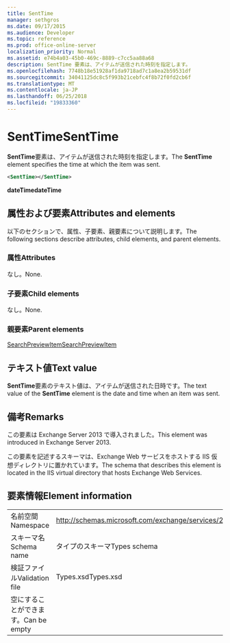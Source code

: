 ```yaml
---
title: SentTime
manager: sethgros
ms.date: 09/17/2015
ms.audience: Developer
ms.topic: reference
ms.prod: office-online-server
localization_priority: Normal
ms.assetid: e74b4a03-45b0-469c-8889-c7cc5aa88a68
description: SentTime 要素は、アイテムが送信された時刻を指定します。
ms.openlocfilehash: 7748b18e51928af1da9718ad7c1a8ea2b59531df
ms.sourcegitcommit: 34041125dc8c5f993b21cebfc4f8b72f0fd2cb6f
ms.translationtype: MT
ms.contentlocale: ja-JP
ms.lasthandoff: 06/25/2018
ms.locfileid: "19833360"
---
```

# <a name="senttime"></a><span data-ttu-id="04c7d-103">SentTime</span><span class="sxs-lookup"><span data-stu-id="04c7d-103">SentTime</span></span>

<span data-ttu-id="04c7d-104">**SentTime**要素は、アイテムが送信された時刻を指定します。</span><span class="sxs-lookup"><span data-stu-id="04c7d-104">The **SentTime** element specifies the time at which the item was sent.</span></span> 
  
```XML
<SentTime></SentTime>
```

 <span data-ttu-id="04c7d-105">**dateTime**</span><span class="sxs-lookup"><span data-stu-id="04c7d-105">**dateTime**</span></span>
## <a name="attributes-and-elements"></a><span data-ttu-id="04c7d-106">属性および要素</span><span class="sxs-lookup"><span data-stu-id="04c7d-106">Attributes and elements</span></span>

<span data-ttu-id="04c7d-107">以下のセクションで、属性、子要素、親要素について説明します。</span><span class="sxs-lookup"><span data-stu-id="04c7d-107">The following sections describe attributes, child elements, and parent elements.</span></span>
  
### <a name="attributes"></a><span data-ttu-id="04c7d-108">属性</span><span class="sxs-lookup"><span data-stu-id="04c7d-108">Attributes</span></span>

<span data-ttu-id="04c7d-109">なし。</span><span class="sxs-lookup"><span data-stu-id="04c7d-109">None.</span></span>
  
### <a name="child-elements"></a><span data-ttu-id="04c7d-110">子要素</span><span class="sxs-lookup"><span data-stu-id="04c7d-110">Child elements</span></span>

<span data-ttu-id="04c7d-111">なし。</span><span class="sxs-lookup"><span data-stu-id="04c7d-111">None.</span></span>
  
### <a name="parent-elements"></a><span data-ttu-id="04c7d-112">親要素</span><span class="sxs-lookup"><span data-stu-id="04c7d-112">Parent elements</span></span>

[<span data-ttu-id="04c7d-113">SearchPreviewItem</span><span class="sxs-lookup"><span data-stu-id="04c7d-113">SearchPreviewItem</span></span>](searchpreviewitem.md)
  
## <a name="text-value"></a><span data-ttu-id="04c7d-114">テキスト値</span><span class="sxs-lookup"><span data-stu-id="04c7d-114">Text value</span></span>

<span data-ttu-id="04c7d-115">**SentTime**要素のテキスト値は、アイテムが送信された日時です。</span><span class="sxs-lookup"><span data-stu-id="04c7d-115">The text value of the **SentTime** element is the date and time when an item was sent.</span></span> 
  
## <a name="remarks"></a><span data-ttu-id="04c7d-116">備考</span><span class="sxs-lookup"><span data-stu-id="04c7d-116">Remarks</span></span>

<span data-ttu-id="04c7d-117">この要素は Exchange Server 2013 で導入されました。</span><span class="sxs-lookup"><span data-stu-id="04c7d-117">This element was introduced in Exchange Server 2013.</span></span>
  
<span data-ttu-id="04c7d-118">この要素を記述するスキーマは、Exchange Web サービスをホストする IIS 仮想ディレクトリに置かれています。</span><span class="sxs-lookup"><span data-stu-id="04c7d-118">The schema that describes this element is located in the IIS virtual directory that hosts Exchange Web Services.</span></span>
  
## <a name="element-information"></a><span data-ttu-id="04c7d-119">要素情報</span><span class="sxs-lookup"><span data-stu-id="04c7d-119">Element information</span></span>

|||
|:-----|:-----|
|<span data-ttu-id="04c7d-120">名前空間</span><span class="sxs-lookup"><span data-stu-id="04c7d-120">Namespace</span></span>  <br/> |http://schemas.microsoft.com/exchange/services/2006/types  <br/> |
|<span data-ttu-id="04c7d-121">スキーマ名</span><span class="sxs-lookup"><span data-stu-id="04c7d-121">Schema name</span></span>  <br/> |<span data-ttu-id="04c7d-122">タイプのスキーマ</span><span class="sxs-lookup"><span data-stu-id="04c7d-122">Types schema</span></span>  <br/> |
|<span data-ttu-id="04c7d-123">検証ファイル</span><span class="sxs-lookup"><span data-stu-id="04c7d-123">Validation file</span></span>  <br/> |<span data-ttu-id="04c7d-124">Types.xsd</span><span class="sxs-lookup"><span data-stu-id="04c7d-124">Types.xsd</span></span>  <br/> |
|<span data-ttu-id="04c7d-125">空にすることができます。</span><span class="sxs-lookup"><span data-stu-id="04c7d-125">Can be empty</span></span>  <br/> ||
   

